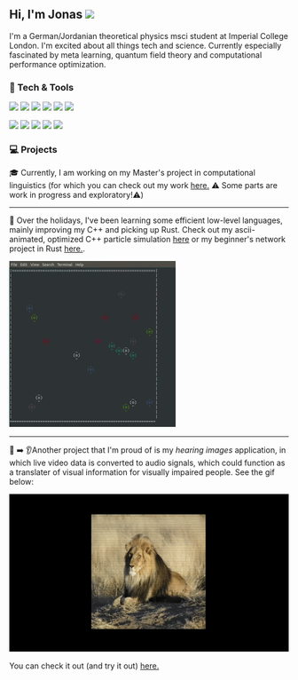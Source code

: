 ## Hi, I'm Jonas <img src="https://raw.githubusercontent.com/MartinHeinz/MartinHeinz/master/wave.gif" width="30px">

I'm a German/Jordanian theoretical physics msci student at Imperial College London. I'm excited about all things tech and science. Currently especially fascinated by meta learning, quantum field theory and computational performance optimization.

### :wrench: Tech & Tools

![](https://img.shields.io/badge/lang-python-x?style=flat&logo=python&logoColor=white&color=brightgreen)
![](https://img.shields.io/badge/lang-C++-x?style=flat&logo=c%2B%2B&logoColor=white&color=brightgreen)
![](https://img.shields.io/badge/lang-Java-x?style=flat&logo=java&logoColor=white&color=brightgreen)
![](https://img.shields.io/badge/lang-Rust-x?style=flat&logo=rust&logoColor=white&color=brightgreen)
![](https://img.shields.io/badge/lang-Javascript%20(React)-x?style=flat&logo=javascript&logoColor=white&color=brightgreen)
![](https://img.shields.io/badge/lang-Haskell-x?style=flat&logo=haskell&logoColor=white&color=brightgreen)

![](https://img.shields.io/badge/Library-Tensorflow%20(Keras)-blue)
![](https://img.shields.io/badge/Library-PyTorch-blue)
![](https://img.shields.io/badge/OS-Linux-blue)
![](https://img.shields.io/badge/Editor-Atom-blue)
![](https://img.shields.io/badge/Tools-git-blue)

### :computer: Projects
:mortar_board: Currently, I am working on my Master's project in computational linguistics (for which you can check out my work [here.](https://github.com/jonas-scholz123/msci-project) :warning: Some parts are work in progress and exploratory!:warning:)

---

:santa: Over the holidays, I've been learning some efficient low-level languages, mainly improving my C++ and picking up Rust. Check out my ascii-animated, optimized C++ particle simulation [here](https://github.com/jonas-scholz123/particle-simulation) or my beginner's network project in Rust [here.](https://github.com/jonas-scholz123/networks_project_rust).

<img src="https://github.com/jonas-scholz123/particle-simulation/blob/master/particles.gif" alt="Particle Animation" width="300">

---

:eyes: :arrow_right: :ear:Another project that I'm proud of is my *hearing images* application, in which live video data is converted to audio signals, which could function as a translater of visual information for visually impaired people. See the gif below:

![Hearing images functionality](hilbert.gif)

You can check it out (and try it out) [here.](https://github.com/jonas-scholz123/hearing-images)


<!--
**jonas-scholz123/jonas-scholz123** is a ✨ _special_ ✨ repository because its `README.md` (this file) appears on your GitHub profile.

Here are some ideas to get you started:

- 🔭 I’m currently working on ...
- 🌱 I’m currently learning ...
- 👯 I’m looking to collaborate on ...
- 🤔 I’m looking for help with ...
- 💬 Ask me about ...
- 📫 How to reach me: ...
- 😄 Pronouns: ...
- ⚡ Fun fact: ...
-->
